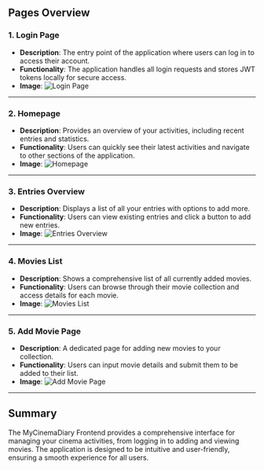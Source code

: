 ## Pages Overview

### 1. Login Page
- **Description**: The entry point of the application where users can log in to access their account.
- **Functionality**: The application handles all login requests and stores JWT tokens locally for secure access.
- **Image**: ![Login Page](https://via.placeholder.com/600x400?text=Login+Page)

---

### 2. Homepage
- **Description**: Provides an overview of your activities, including recent entries and statistics.
- **Functionality**: Users can quickly see their latest activities and navigate to other sections of the application.
- **Image**: ![Homepage](https://via.placeholder.com/600x400?text=Homepage)

---

### 3. Entries Overview
- **Description**: Displays a list of all your entries with options to add more.
- **Functionality**: Users can view existing entries and click a button to add new entries.
- **Image**: ![Entries Overview](https://via.placeholder.com/600x400?text=Entries+Overview)

---

### 4. Movies List
- **Description**: Shows a comprehensive list of all currently added movies.
- **Functionality**: Users can browse through their movie collection and access details for each movie.
- **Image**: ![Movies List](https://via.placeholder.com/600x400?text=Movies+List)

---

### 5. Add Movie Page
- **Description**: A dedicated page for adding new movies to your collection.
- **Functionality**: Users can input movie details and submit them to be added to their list.
- **Image**: ![Add Movie Page](https://via.placeholder.com/600x400?text=Add+Movie+Page)

---

## Summary
The MyCinemaDiary Frontend provides a comprehensive interface for managing your cinema activities, from logging in to adding and viewing movies. The application is designed to be intuitive and user-friendly, ensuring a smooth experience for all users.
